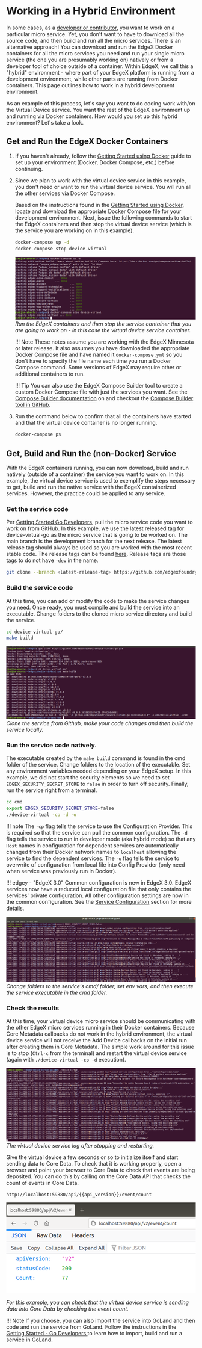 # Working in a Hybrid Environment

In some cases, as a [developer or contributor](../general/Definitions.md#contributordeveloper), you want to work on a particular micro service. Yet, you don't want to have to download all the source code, and then build and run all the micro services. There is an alternative approach!  You can download and run the EdgeX Docker containers for all the micro services you need and run your single micro service (the one you are presumably working on) natively or from a developer tool of choice outside of a container. Within EdgeX, we call this a "hybrid" environment - where part of your EdgeX platform is running from a development environment, while other parts are running from Docker containers. This page outlines how to work in a hybrid development environment.

As an example of this process, let's say you want to do coding work with/on the Virtual Device service. You want the rest of the
EdgeX environment up and running via Docker containers. How would you set up this hybrid environment? Let's take a look.

## Get and Run the EdgeX Docker Containers

1.  If you haven't already, follow the [Getting Started using Docker](./Ch-GettingStartedDockerUsers.md) guide to set up your environment (Docker, Docker Compose, etc.) before continuing.
2.  Since we plan to work with the virtual device service in this example, you don't need or want to run the virtual device service. You will run all the other services via Docker Compose. 

    Based on the instructions found in the [Getting Started using Docker](Ch-GettingStartedDockerUsers.md#get-run-edgex-foundry), locate and download the appropriate Docker Compose file for your development environment.  Next, issue the following commands to start the EdgeX containers and then stop the virtual device service (which is the service you are working on in this example). 

    ``` bash
    docker-compose up -d 
    docker-compose stop device-virtual
    ```
    
    ![image](EdgeX_GettingStartedHybridRunContainers.png)
    *Run the EdgeX containers and then stop the service container that you are going to work on - in this case the virtual device service container.*

    !!! Note
        These notes assume you are working with the EdgeX Minnesota or later release.  It also assumes you have downloaded the appropriate Docker Compose file and have named it `docker-compose.yml` so you don't have to specify the file name each time you run a Docker Compose command.  Some versions of EdgeX may require other or additional containers to run.

    !!! Tip
        You can also use the EdgeX Compose Builder tool to create a custom Docker Compose file with just the services you want.  See the [Compose Builder documentation](./Ch-GettingStartedDockerUsers.md#generate-a-custom-docker-compose-file) on and checkout the [Compose Builder tool in GitHub](https://github.com/edgexfoundry/edgex-compose/tree/{{edgexversion}}/compose-builder).
    
3.  Run the command below to confirm that all the containers have started and that the virtual device container is no longer running.
    ``` bash
    docker-compose ps
    ```

## Get, Build and Run the (non-Docker) Service

With the EdgeX containers running, you can now download, build and run natively (outside of a container) the service you want to work on.  In this example, the virtual device service is used to exemplify the steps necessary to get, build and run the native service with the EdgeX containerized services.  However, the practice could be applied to any service.

### Get the service code

Per [Getting Started Go Developers](./Ch-GettingStartedGoDevelopers.md#Get-the-code), pull the micro service code you want to work on from GitHub. In this example, we use the latest released tag for device-virtual-go as the micro service that is going to be worked on. The main branch is the development branch for the next release. The latest release tag should always be used so you are worked with the most recent stable code. The release tags can be found [here](https://github.com/edgexfoundry/device-virtual-go/tags). Release tags are those tags to do not have `-dev` in the name.

``` bash
git clone --branch <latest-release-tag> https://github.com/edgexfoundry/device-virtual-go.git
```

### Build the service code

At this time, you can add or modify the code to make the service changes you need.  Once ready, you must compile and build the service into an executable.  Change folders to the cloned micro service directory and build the service.

``` bash
cd device-virtual-go/
make build
```

![image](EdgeX_GettingStartedHybridBuild.png)
*Clone the service from Github, make your code changes and then build the service locally.*

### Run the service code natively.  

The executable created by the `make build` command is found in the cmd folder of the service.  Change folders to the location of the executable.  Set any environment variables needed depending on your EdgeX setup.  In this example, we did not start the security elements so we need to set `EDGEX_SECURITY_SECRET_STORE` to `false` in order to turn off security.   Finally, run the service right from a terminal.

``` bash
cd cmd
export EDGEX_SECURITY_SECRET_STORE=false
./device-virtual -cp -d -o
```

!!! note
    The `-cp` flag tells the service to use the Configuration Provider. This is required so that the service can pull the common configuration. The `-d` flag tells the service to run in developer mode (aka hybrid mode) so that any `Host` names in configuration for dependent services are automatically changed from their Docker network names to `localhost` allowing the service to find the dependent services. The `-o` flag tells the service to overwrite of configuration from local file into Config Provider (only need when service was previously run in Docker).

!!! edgey - "EdgeX 3.0"
    Common configuration is new in EdgeX 3.0. EdgeX services now have a reduced local configuration file that only contains the services' private configuration. All other configuration settings are now in the common configuration. See the [Service Configuration](../../microservices/configuration/CommonConfiguration) section for more details.

![image](EdgeX_GettingStartedHybridRun.png)
*Change folders to the service's cmd/ folder, set env vars, and then execute the service executable in the cmd folder.*

### Check the results

At this time, your virtual device micro service should be communicating with the other EdgeX micro services running in their Docker containers. Because Core Metadata callbacks do not work in the hybrid environment, the virtual device service will not receive the Add Device callbacks on the initial run after creating them in Core Metadata.  The simple work around for this issue is to stop (`Ctrl-c` from the terminal) and restart the virtual device service (again with `./device-virtual -cp -d` execution).

![image](EdgeX_GettingStartedHybridDeviceVirtualLog.png)
*The virtual device service log after stopping and restarting.*


Give the virtual device a few seconds or so to initialize itself and start sending data to Core Data. To check that it is working properly, open a browser and point your browser to Core Data
to check that events are being deposited. You can do this by calling on the Core Data API that checks the count of events in Core Data.

```
http://localhost:59880/api/{{api_version}}/event/count
```

![image](EdgeX_GettingStartedHybridResults.png)

*For this example, you can check that the virtual device service is sending data into Core Data by checking the event count.*

!!! Note
    If you choose, you can also import the service into GoLand and then code and run the service from GoLand.  Follow the instructions in the [Getting Started - Go Developers ](Ch-GettingStartedGoDevelopers#edgex-foundry-in-goland) to learn how to import, build and run a service in GoLand.
